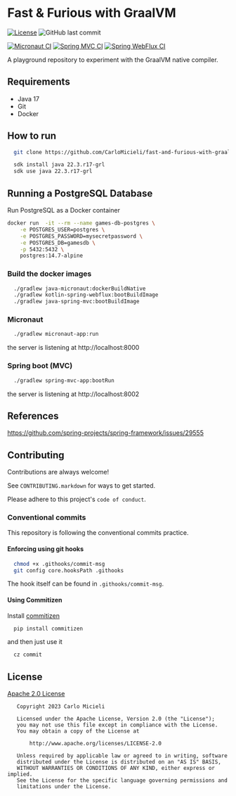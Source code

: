 # Fast & Furious with GraalVM

[![License](https://img.shields.io/badge/License-Apache%202.0-blue.svg)](https://opensource.org/licenses/Apache-2.0)
![GitHub last commit](https://img.shields.io/github/last-commit/CarloMicieli/fast-and-furious-with-graalvm)


[![Micronaut CI](https://github.com/CarloMicieli/fast-and-furious-with-graalvm/actions/workflows/java-micronaut-ci.yaml/badge.svg)](https://github.com/CarloMicieli/fast-and-furious-with-graalvm/actions/workflows/java-micronaut-ci.yaml)
[![Spring MVC CI](https://github.com/CarloMicieli/fast-and-furious-with-graalvm/actions/workflows/java-spring-mvc-ci.yaml/badge.svg)](https://github.com/CarloMicieli/fast-and-furious-with-graalvm/actions/workflows/java-spring-mvc-ci.yaml)
[![Spring WebFlux CI](https://github.com/CarloMicieli/fast-and-furious-with-graalvm/actions/workflows/kotlin-spring-webflux-ci.yaml/badge.svg)](https://github.com/CarloMicieli/fast-and-furious-with-graalvm/actions/workflows/kotlin-spring-webflux-ci.yaml)

A playground repository to experiment with the GraalVM native compiler.

## Requirements

* Java 17 
* Git
* Docker

## How to run

```bash
  git clone https://github.com/CarloMicieli/fast-and-furious-with-graalvm.git
```

```bash
  sdk install java 22.3.r17-grl
  sdk use java 22.3.r17-grl
```

## Running a PostgreSQL Database

Run PostgreSQL as a Docker container

```bash
docker run  -it --rm --name games-db-postgres \
    -e POSTGRES_USER=postgres \
    -e POSTGRES_PASSWORD=mysecretpassword \
    -e POSTGRES_DB=gamesdb \
    -p 5432:5432 \
    postgres:14.7-alpine
```

### Build the docker images

```bash
  ./gradlew java-micronaut:dockerBuildNative
  ./gradlew kotlin-spring-webflux:bootBuildImage
  ./gradlew java-spring-mvc:bootBuildImage
```

### Micronaut

```bash
  ./gradlew micronaut-app:run
```

the server is listening at http://localhost:8000

### Spring boot (MVC)

```bash
  ./gradlew spring-mvc-app:bootRun
```

the server is listening at http://localhost:8002


## References

https://github.com/spring-projects/spring-framework/issues/29555

## Contributing

Contributions are always welcome!

See `CONTRIBUTING.markdown` for ways to get started.

Please adhere to this project's `code of conduct`.

### Conventional commits

This repository is following the conventional commits practice.

#### Enforcing using git hooks

```bash
  chmod +x .githooks/commit-msg
  git config core.hooksPath .githooks
```

The hook itself can be found in `.githooks/commit-msg`.

#### Using Commitizen

Install [commitizen](https://github.com/commitizen-tools/commitizen)

```bash
  pip install commitizen
```

and then just use it

```bash
  cz commit
```

## License

[Apache 2.0 License](https://choosealicense.com/licenses/apache-2.0/)

```
   Copyright 2023 Carlo Micieli

   Licensed under the Apache License, Version 2.0 (the "License");
   you may not use this file except in compliance with the License.
   You may obtain a copy of the License at

       http://www.apache.org/licenses/LICENSE-2.0

   Unless required by applicable law or agreed to in writing, software
   distributed under the License is distributed on an "AS IS" BASIS,
   WITHOUT WARRANTIES OR CONDITIONS OF ANY KIND, either express or implied.
   See the License for the specific language governing permissions and
   limitations under the License.
```
